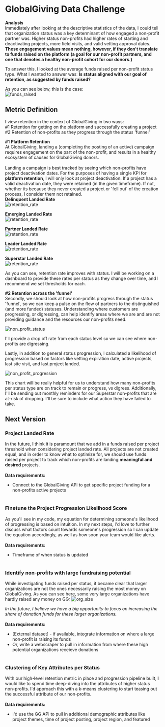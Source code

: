# GlobalGiving Data Challenge

<strong>Analysis</strong><br>
Immediately after looking at the descriptive statistics of the data, I could tell that organization status was a key determinant of how engaged a non-profit partner was. Higher status non-profits had higher rates of starting and deactivating projects, more field visits, and valid vetting approval dates. **These engagement values mean nothing, however, if they don't translate to funds raised on the platform (a goal for our non-profit partners, and one that denotes a healthy non-profit cohort for our donors.)** 

To answer this, I looked at the average funds raised per non-profit status type. What I wanted to answer was: **Is status aligned with our goal of retention, as suggested by funds raised?**

As you can see below, this is the case:<br>
![funds_raised](all_funds_raised.png)

## Metric Definition
I view retention in the context of GlobalGiving in two ways:<br>
#1 Retention for getting on the platform and successfully creating a project <br>
#2 Retention of non-profits as they progress through the status 'funnel'

**#1 Platform Retention**<br>
At GlobalGiving, landing a (completing the posting of an active) campaign requires engagement on the part of the non-profit, and results in a healthy ecosystem of causes for GlobalGiving donors.<br><br> Landing a campaign is best tracked by seeing which non-profits have project deactivation dates. For the purposes of having a single KPI for **platform retention**, I will only look at project deactivation. If a project has a valid deactivation date, they were retained (in the given timeframe). If not, whether its because they never created a project or 'fell out' of the creation process, I consider them not retained.
<br>
**Delinquent Landed Rate**<br>
![retention_rate](retention_by_status.png)<br>

**Emerging Landed Rate**<br>
![retention_rate](retention_by_status_2.png)<br>

**Partner Landed Rate**<br>
![retention_rate](retention_by_status_3.png)<br>

**Leader Landed Rate**<br>
![retention_rate](retention_by_status_4.png)<br>

**Superstar Landed Rate**<br>
![retention_rate](retention_by_status_5.png)<br>

As you can see, retention rate improves with status. I will be working on a dashboard to provide these rates per status as they change over time, and I recommend we set thresholds for each.

**#2 Retention across the 'funnel'**<br>
Secondly, we should look at how non-profits progress through the status 'funnel', so we can keep a pulse on the flow of partners to the distinguished (and more funded) statuses. Understanding where customers are progressing, or digressing, can help identify areas where we are and are not providing guidance and the resources our non-profits need.

![non_profit_status](non_profit_status_count.png)

I'll provide a drop off rate from each status level so we can see where non-profits are digressing.

Lastly, in addition to general status progression, I calculated a likelihood of progression based on factors like vetting expiration date, active projects, last site visit, and last project landed.

![non_profit_progression](non_profit_progress_likelihood.png)

This chart will be really helpful for us to understand how many non-profits per status type are on track to remain or progress, vs digress. Additionally, I'll be sending out monthly reminders for our Superstar non-profits that are at-risk of dropping. I'll be sure to include what action they have failed to take.

## Next Version
### Project Landed Rate <br>
In the future, I think it is paramount that we add in a funds raised per project threshold when considering project landed rate. All projects are not created equal, and in order to know what to optimize for, we should use funds raised per project to track which non-profits are landing **meaningful and desired** projects.
<br><br>
**Data requirements:**<br>
* Connect to the GlobalGiving API to get specific project funding for a non-profits active projects
<br><br>

### Finetune the Project Progression Likelihood Score <br>
As you'll see in my code, my equation for determining someone's likelihood of progressing is based on intuition. In my next steps, I'd love to further discuss what factors count towards someone's progression so I can update the equation accordingly, as well as how soon your team would like alerts.
<br><br>
**Data requirements:**<br>
* Timeframe of when status is updated
<br><br>

### Identify non-profits with large fundraising potential
While investigating funds raised per status, it became clear that larger organizations are not the ones necessarily raising the most money on GlobalGiving. As you can see here, some very large organizations have hardly raised any money on GG:
![org_size](org_size_donations.png)

<i>In the future, I believe we have a big opportunity to focus on increasing the share of donation funds for these larger organizations.</i>
<br><br>
**Data requirements:**<br>
* [External dataset] - if available, integrate information on where a large non-profit is raising its funds
* Or, write a webscraper to pull in information from where these high potential organizations receieve donations
<br><br>

### Clustering of Key Attributes per Status
With our high-level retention metric in place and progression pipeline built, I would like to spend time deep-diving into the attributes of higher status non-profits. I'd approach this with a k-means clustering to start teasing out the successful attribute of our non-profits.
<br><br>
**Data requirements:**<br>
* I'd use the GG API to pull in additional demographic attributes like project themes, time of project posting, project region, and featured
<br><br>
